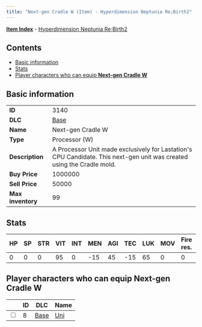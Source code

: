 ```yaml
---
title: "Next-gen Cradle W (Item) - Hyperdimension Neptunia Re;Birth2"
---
```


[**Item Index**](/neptunia/rb2/item/index.html) - [Hyperdimension Neptunia Re;Birth2](/neptunia/rb2)

## Contents

- [Basic information](#basic-information)
- [Stats](#stats)
- [Player characters who can equip **Next-gen Cradle W**](#player-characters-who-can-equip-next-gen-cradle-w)

## Basic information

|   |   |
| -- | -- |
| **ID** | 3140 |
| **DLC** | [Base](/neptunia/rb2/dlc/0-base.html) |
| **Name** | Next-gen Cradle W |
| **Type** | Processor (W) |
| **Description** | A Processor Unit made exclusively for Lastation's CPU Candidate. This next-gen unit was created using the Cradle mold. |
| **Buy Price** | 1000000 |
| **Sell Price** | 50000 |
| **Max inventory** | 99 |

## Stats

| HP | SP | STR | VIT | INT | MEN | AGI | TEC | LUK | MOV | Fire res. | Ice res. | Wind res. | Lightning res. |
| -- | -- | --- | --- | --- | --- | --- | --- | --- | --- | --------- | -------- | --------- | -------------- |
| 0 | 0 | 0 | 95 | 0 | -15 | 45 | -15 | 65 | 0 | 0 | 0 | 0 | 0 |

## Player characters who can equip **Next-gen Cradle W**

|    | ID | DLC | Name |
| -- | -- | --- | ---- |
| <input type="checkbox" id="rb2-player-0-8" class="trackbox" /> | 8 | [Base](/neptunia/rb2/dlc/0-base.html) | [Uni](/neptunia/rb2/player/0-8-uni.html) |